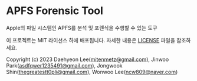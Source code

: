 # APFS Forensic Tool
Apple의 파일 시스템인 APFS를 분석 및 포렌식을 수행할 수 있는 도구

이 프로젝트는 MIT 라이선스 하에 배포됩니다. 자세한 내용은 [LICENSE](LICENSE) 파일을 참조하세요.

Copyright (c) 2023 Daehyeon Lee(mitenmetz@gmail.com), Jinwoo Park(asdfqwer1235491@gmail.com), Jongwook Shin(thegreatestt0pli@gmail.com), Wonwoo Lee(ncw809@naver.com)
